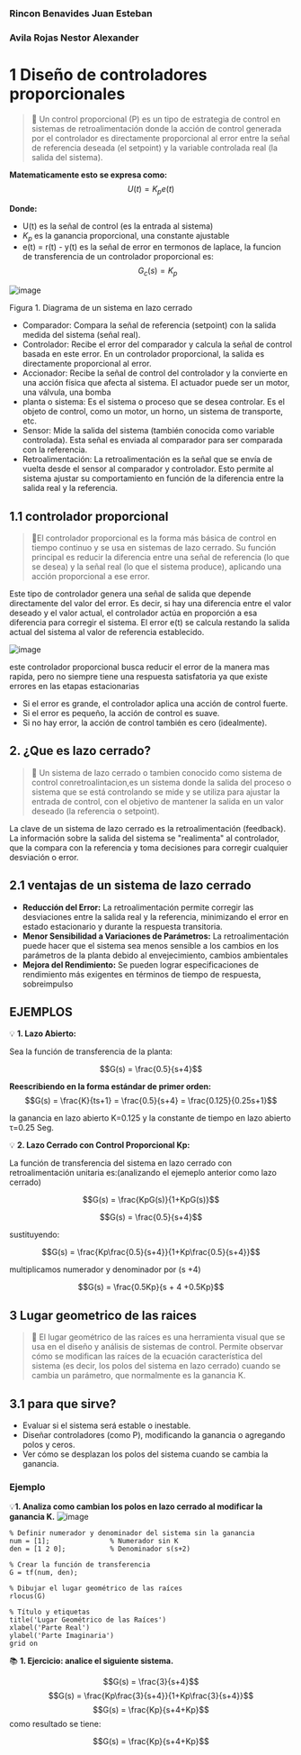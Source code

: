 ### Rincon Benavides Juan Esteban 
### Avila Rojas Nestor Alexander 
# 1 Diseño de controladores proporcionales
>🔑 Un control proporcional (P) es un tipo de estrategia de control en sistemas de retroalimentación donde la acción de control generada por el controlador es 
directamente proporcional al error entre la señal de referencia deseada (el setpoint) y la variable controlada real (la salida del sistema).
>
**Matematicamente esto se expresa como:**
$$U(t) = K_p e(t)$$

**Donde:**
- U(t) es la señal de control (es la entrada al sistema)
- $K_p$ es la ganancia proporcional, una constante ajustable
- e(t) = r(t) - y(t) es la señal de error
en termonos de laplace, la funcion de transferencia de un controlador proporcional es:
$$G_c(s) = K_p$$


![image](https://github.com/user-attachments/assets/0df9f794-e6e6-40a0-bdbf-24b192ac711d)

Figura 1. Diagrama de un sistema en lazo cerrado
- Comparador: Compara la señal de referencia (setpoint) con la salida medida del sistema (señal real).
- Controlador: Recibe el error del comparador y calcula la señal de control basada en este error. En un controlador proporcional, la salida es directamente proporcional al error.
- Accionador: Recibe la señal de control del controlador y la convierte en una acción física que afecta al sistema. El actuador puede ser un motor, una válvula, una bomba
- planta o sistema: Es el sistema o proceso que se desea controlar. Es el objeto de control, como un motor, un horno, un sistema de transporte, etc.
- Sensor: Mide la salida del sistema (también conocida como variable controlada). Esta señal es enviada al comparador para ser comparada con la referencia.
- Retroalimentación: La retroalimentación es la señal que se envía de vuelta desde el sensor al comparador y controlador. Esto permite al sistema ajustar su comportamiento en función
  de la diferencia entre la salida real y la referencia.

## 1.1 controlador proporcional
>🔑El controlador proporcional es la forma más básica de control en tiempo continuo y se usa en sistemas de lazo cerrado. Su función principal es reducir la diferencia entre una señal de 
referencia (lo que se desea) y la señal real (lo que el sistema produce), aplicando una acción proporcional a ese error.

Este tipo de controlador genera una señal de salida que depende directamente del valor del error. Es decir, si hay una diferencia entre el valor deseado y el valor actual, el controlador 
actúa en proporción a esa diferencia para corregir el sistema. El error e(t) se calcula restando la salida actual del sistema al valor de referencia establecido.

![image](https://github.com/user-attachments/assets/d5e20f43-2eab-40dd-a918-0f57326fb2ab)

este controlador proporcional busca reducir el error de la manera mas rapida, pero no siempre tiene una respuesta satisfatoria ya que existe errores en las etapas estacionarias 
- Si el error es grande, el controlador aplica una acción de control fuerte.
- Si el error es pequeño, la acción de control es suave.
- Si no hay error, la acción de control también es cero (idealmente).


## 2. ¿Que es lazo cerrado?
>🔑 Un sistema de lazo cerrado o tambien conocido como sistema de control conretroalintacion,es un sistema donde la salida del proceso o sistema que se está controlando se mide y se utiliza 
para ajustar la entrada de control, con el objetivo de mantener la salida en un valor deseado (la referencia o setpoint).
>

La clave de un sistema de lazo cerrado es la retroalimentación (feedback). La información sobre la salida del sistema se "realimenta" al controlador, que la compara con la referencia y toma
decisiones para corregir cualquier desviación o error.

## 2.1 ventajas de un sistema de lazo cerrado
- **Reducción del Error:** La retroalimentación permite corregir las desviaciones entre la salida real y la referencia, minimizando el error en estado estacionario y durante la respuesta transitoria.
- **Menor Sensibilidad a Variaciones de Parámetros:** La retroalimentación puede hacer que el sistema sea menos sensible a los cambios en los parámetros de la planta debido al envejecimiento, cambios 
ambientales
- **Mejora del Rendimiento:** Se pueden lograr especificaciones de rendimiento más exigentes en términos de tiempo de respuesta, sobreimpulso

## EJEMPLOS
💡 **1. Lazo Abierto:**

Sea la función de transferencia de la planta:

$$G(s) = \frac{0.5}{s+4}$$

**Reescribiendo en la forma estándar de primer orden:**
$$G(s) = \frac{K}{ts+1} =  \frac{0.5}{s+4} = \frac{0.125}{0.25s+1}$$ 

la ganancia en lazo abierto K=0.125 y la constante de tiempo en lazo abierto τ=0.25 Seg.

💡 **2.  Lazo Cerrado con Control Proporcional Kp:**

La función de transferencia del sistema en lazo cerrado con retroalimentación unitaria es:(analizando el ejemeplo anterior como lazo cerrado)

$$G(s) = \frac{KpG(s)}{1+KpG(s)}$$ 

$$G(s) = \frac{0.5}{s+4}$$

sustituyendo:

$$G(s) = \frac{Kp\frac{0.5}{s+4}}{1+Kp\frac{0.5}{s+4}}$$ 

multiplicamos numerador y denominador por (s +4)

$$G(s) = \frac{0.5Kp}{s + 4 +0.5Kp}$$ 

## 3 Lugar geometrico de las raices

>🔑 El lugar geométrico de las raíces es una herramienta visual que se usa en el diseño y análisis de sistemas de control. Permite observar cómo se 
modifican las raíces de la ecuación característica del sistema (es decir, los polos del sistema en lazo cerrado) cuando se cambia un parámetro, que normalmente es la ganancia K.

## 3.1 para que sirve?
- Evaluar si el sistema será estable o inestable.
- Diseñar controladores (como P), modificando la ganancia o agregando polos y ceros.
- Ver cómo se desplazan los polos del sistema cuando se cambia la ganancia.
### Ejemplo
💡**1. Analiza como cambian los polos en lazo cerrado al modificar la ganancia K.**
![image](https://github.com/user-attachments/assets/de2f53e2-4ed5-4684-9573-1522b777dd3c)
```
% Definir numerador y denominador del sistema sin la ganancia
num = [1];               % Numerador sin K
den = [1 2 0];           % Denominador s(s+2)

% Crear la función de transferencia
G = tf(num, den);

% Dibujar el lugar geométrico de las raíces
rlocus(G)

% Título y etiquetas
title('Lugar Geométrico de las Raíces')
xlabel('Parte Real')
ylabel('Parte Imaginaria')
grid on
```
📚 **1. Ejercicio: analice el siguiente sistema.**

$$G(s) = \frac{3}{s+4}$$
$$G(s) = \frac{Kp\frac{3}{s+4}}{1+Kp\frac{3}{s+4}}$$ 
$$G(s) = \frac{Kp}{s+4+Kp}$$
como resultado se tiene:

$$G(s) = \frac{Kp}{s+4+Kp}$$
